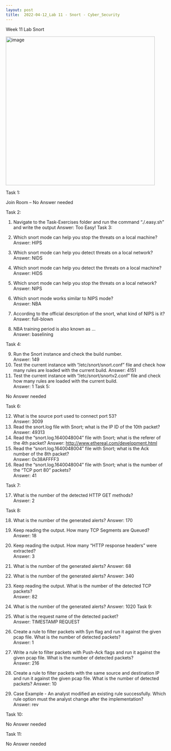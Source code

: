 ```yaml
---
layout: post
title:  2022-04-12_Lab 11 - Snort - Cyber_Security
---
```

Week 11 Lab
Snort

<img width="468" alt="image" src="https://user-images.githubusercontent.com/98490306/163096587-ad10d23e-d283-4265-8193-7ef50bf458e6.png">


Task 1:

Join Room – No Answer needed

Task 2:

1.	Navigate to the Task-Exercises folder and run the command “./.easy.sh” and write the output	
Answer: Too Easy!
Task 3:

2.	Which snort mode can help you stop the threats on a local machine?	
Answer: HIPS
3.	Which snort mode can help you detect threats on a local network?	
Answer: NIDS
4.	Which snort mode can help you detect the threats on a local machine?	
Answer: HIDS
5.	Which snort mode can help you stop the threats on a local network?	
Answer: NIPS
6.	Which snort mode works similar to NIPS mode?	
Answer: NBA
7.	According to the official description of the snort, what kind of NIPS is it?	
Answer: full-blown
8.	NBA training period is also known as …	
Answer: baselining

Task 4:

9.	Run the Snort instance and check the build number.	
Answer: 149
10.	Test the current instance with “/etc/snort/snort.conf” file and check how many rules are loaded with the current build.	
Answer: 4151
11.	Test the current instance with “/etc/snort/snortv2.conf” file and check how many rules are loaded with the current build.	
Answer: 1
Task 5:

No Answer needed

Task 6:


12.	What is the source port used to connect port 53?	
Answer: 3009
13.	Read the snort.log file with Snort; what is the IP ID of the 10th packet?	
Answer: 49313
14.	Read the “snort.log.1640048004” file with Snort; what is the referer of the 4th packet?
Answer: http://www.ethereal.com/development.html
15.	Read the “snort.log.1640048004” file with Snort; what is the Ack number of the 8th packet?	
Answer:  0x38AFFFF3
16.	Read the “snort.log.1640048004” file with Snort; what is the number of the “TCP port 80” packets?	
Answer: 41

Task 7:

17.	What is the number of the detected HTTP GET methods?	
Answer: 2

Task 8:

18.	What is the number of the generated alerts?	
Answer: 170
19.	Keep reading the output. How many TCP Segments are Queued?	
Answer: 18
20.	Keep reading the output. How many “HTTP response headers” were extracted?	
Answer: 3
21.	What is the number of the generated alerts?	
Answer: 68
22.	What is the number of the generated alerts?	
Answer: 340
23.	Keep reading the output. What is the number of the detected TCP packets?	
Answer: 82
24.	What is the number of the generated alerts?	
Answer: 1020
Task 9:

25.	What is the request name of the detected packet?	
Answer: TIMESTAMP REQUEST
26.	Create a rule to filter packets with Syn flag and run it against the given pcap file. What is the number of detected packets?	
Answer: 1
27.	Write a rule to filter packets with Push-Ack flags and run it against the given pcap file. What is the number of detected packets?	
Answer: 216
28.	Create a rule to filter packets with the same source and destination IP and run it against the given pcap file. What is the number of detected packets?	
Answer: 10
29.	Case Example - An analyst modified an existing rule successfully. Which rule option must the analyst change after the implementation?	
Answer: rev

Task 10:

No Answer needed

Task 11:

No Answer needed

